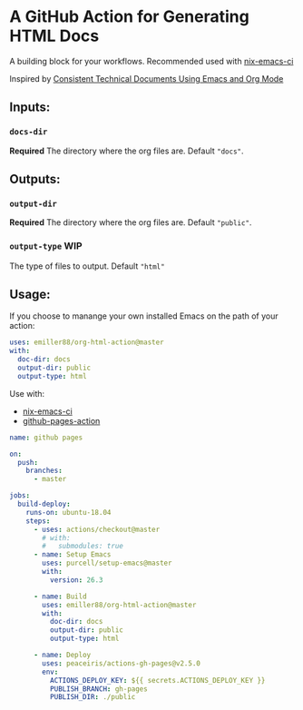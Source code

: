 # A GitHub Action for Generating HTML Docs

A building block for your workflows. Recommended used with [nix-emacs-ci](https://github.com/purcell/nix-emacs-ci)

Inspired by [Consistent Technical Documents Using Emacs and Org Mode](https://www.youtube.com/watch?v=0g9BcZvQbXU&feature=emb_title)

## Inputs:

### `docs-dir`

**Required** The directory where the org files are. Default `"docs"`.

## Outputs:

### `output-dir`

**Required** The directory where the org files are. Default `"public"`.

### `output-type` WIP

The type of files to output. Default `"html"`

## Usage:

If you choose to manange your own installed Emacs on the path of your action:

```yaml
uses: emiller88/org-html-action@master
with:
  doc-dir: docs
  output-dir: public
  output-type: html
```

Use with:

- [nix-emacs-ci](https://github.com/purcell/nix-emacs-ci)
- [github-pages-action](https://github.com/marketplace/actions/github-pages-action)

```yaml
name: github pages

on:
  push:
    branches:
      - master

jobs:
  build-deploy:
    runs-on: ubuntu-18.04
    steps:
      - uses: actions/checkout@master
        # with:
        #   submodules: true
      - name: Setup Emacs
        uses: purcell/setup-emacs@master
        with:
          version: 26.3

      - name: Build
        uses: emiller88/org-html-action@master
        with:
          doc-dir: docs
          output-dir: public
          output-type: html

      - name: Deploy
        uses: peaceiris/actions-gh-pages@v2.5.0
        env:
          ACTIONS_DEPLOY_KEY: ${{ secrets.ACTIONS_DEPLOY_KEY }}
          PUBLISH_BRANCH: gh-pages
          PUBLISH_DIR: ./public
```
